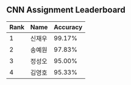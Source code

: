 ## CNN Assignment Leaderboard

| Rank | Name  | Accuracy |
| ---- | ----  | -------- |
| 1 | 신재우 |  99.17% |
| 2 | 송예원 |  97.83% |
| 3 | 정성오 |  95.00% |
| 4 | 김영호 |  95.33% |
